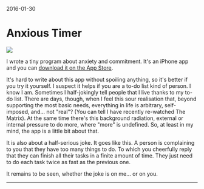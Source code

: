 2016-01-30

Anxious Timer
=============

[![](anxious-timer.png)][store]

I wrote a tiny program about anxiety and commitment.  It's an iPhone app
and you can [download it on the App Store][store].

  [store]: https://itunes.apple.com/app/id1078640421

It's hard to write about this app without spoiling anything, so it's
better if you try it yourself.  I suspect it helps if you are a to-do
list kind of person.  I know I am.  Sometimes I half-jokingly tell
people that I live thanks to my to-do list.  There are days, though,
when I feel this sour realisation that, beyond supporting the most basic
needs, everything in life is arbitrary, self-imposed, and... not "real"?
(You can tell I have recently re-watched The Matrix).  At the same time
there's this background radiation, external or internal pressure to do more,
where "more" is undefined.  So, at least in my mind, the app is a little bit
about that.

It is also about a half-serious joke.  It goes like this.  A person is
complaining to you that they have too many things to do.  To which you
cheerfully reply that they can finish all their tasks in a finite amount of
time.  They just need to do each task twice as fast as the previous one.

It remains to be seen, whether the joke is on me... or on you.

---
